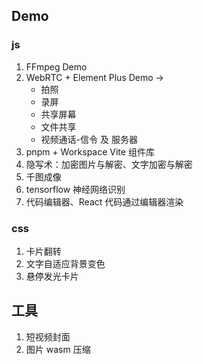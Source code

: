 ## Demo

### js

1. FFmpeg Demo
2. WebRTC + Element Plus Demo ->
   - 拍照
   - 录屏
   - 共享屏幕
   - 文件共享
   - 视频通话-信令 及 服务器
3. pnpm + Workspace Vite 组件库
4. 隐写术：加密图片与解密、文字加密与解密
5. 千图成像
6. tensorflow 神经网络识别
7. 代码编辑器、React 代码通过编辑器渲染

### css

1. 卡片翻转
2. 文字自适应背景变色
3. 悬停发光卡片

## 工具

1. 短视频封面
2. 图片 wasm 压缩

